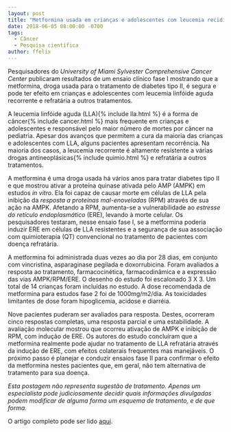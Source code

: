 ```yaml
---
layout: post
title: "Metformina usada em crianças e adolescentes com leucemia recidivada"
date: 2018-06-05 08:00:00 -0700
tags:
  - Câncer
  - Pesquisa científica
author: ffelix
---
```

Pesquisadores do _University of Miami Sylvester Comprehensive Cancer Center_ publicaram resultados de um ensaio clínico fase I mostrando
que a metformina, droga usada para o tratamento de diabetes tipo II, é segura e pode ter efeito em crianças e adolescentes com leucemia
linfóide aguda recorrente e refratária a outros tratamentos.
<!--more-->

A leucemia linfóide aguda (LLA){% include lla.html %} é a forma de câncer{% include cancer.html %} mais frequente em crianças e adolescentes e responsável pelo maior número de mortes por
câncer na pediatria. Apesar dos avanços que permitem a cura da maioria das crianças e adolescentes com LLA, alguns pacientes apresentam
recorrência. Na maioria dos casos, a leucemia recorrente é altamente resistente a várias drogas antineoplásicas{% include quimio.html %} e refratária a outros
tratamentos.

A metformina é uma droga usada há vários anos para tratar diabetes tipo II e que mostrou ativar a proteína quinase ativada pelo AMP (AMPK)
em estudos _in vitro_. Ela foi capaz de causar morte em células de LLA pela inibição da _resposta a proteínas mal-enoveladas_ (RPM) através de
sua ação na AMPK. Afetando a RPM, aumenta-se a vulnerabilidade ao _estresse do retículo endoplasmático_ (ERE), levando à morte celular. Os
pesquisadores testaram, nesse ensaio fase I, se a metformina poderia induzir ERE em células de LLA resistentes e a segurança de sua associação
com quimioterapia (QT) convencional no tratamento de pacientes com doença refratária.

A metformina foi administrada duas vezes ao dia por 28 dias, em conjunto com vincristina, asparaginase pegilada e doxorrubicina. Foram
avaliados a resposta ao tratamento, farmacocinética, farmacodinâmica e a expressão das vias AMPK/RPM/ERE. O desenho do estudo foi escalonado 3 X 3.
Um total de 14 crianças foram incluídas no estudo. A dose recomendada de metformina para estudos fase 2 foi de 1000mg/m2/dia. As toxicidades
limitantes de dose foram hipoglicemia, acidose e diarréia.

Nove pacientes puderam ser avaliados para resposta. Destes, ocorreram cinco respostas completas, uma resposta parcial e uma estabilidade.
A avaliação molecular mostrou que ocorreu ativação de AMPK e inibição de RPM, com indução de ERE. Os autores do estudo concluíram que a
metformina realmente pode ajudar no tratamento de LLA refratária através da indução de ERE, com efeitos colaterais frequentes mas manejáveis. O
próximo passo é planejar e conduzir ensaios fase II para confirmar o efeito da metformina nestes pacientes que, em geral, não tem alternativa
de tratamento para sua doença.

_Esta postagem não representa sugestão de tratamento. Apenas um especialista pode judiciosamente decidir quais informações divulgadas podem modificar de alguma forma um esquema de tratamento, e de que forma._

O artigo completo pode ser lido [aqui](http://bit.ly/fhcflx09).
